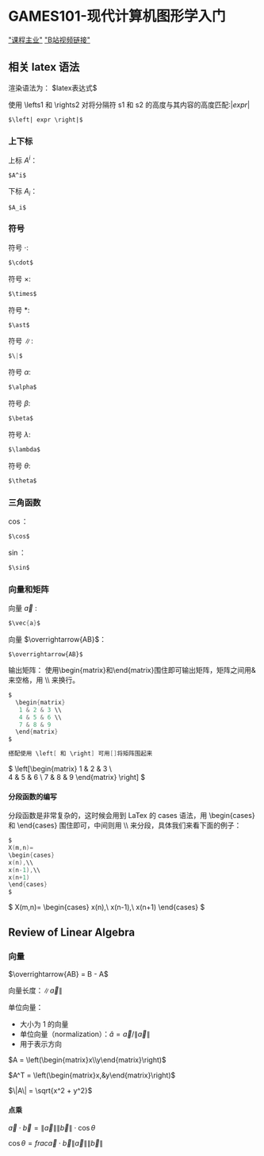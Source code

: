 # GAMES101-现代计算机图形学入门
["课程主业"](https://sites.cs.ucsb.edu/~lingqi/teaching/games101.html)
["B站视频链接"](https://www.bilibili.com/video/BV1X7411F744)

## 相关 latex 语法
渲染语法为： \$latex表达式\$

使用 \lefts1 和 \rights2 对将分隔符 s1 和 s2 的高度与其内容的高度匹配:$\left| expr 
\right|$
```
$\left| expr \right|$
```

### 上下标
上标 $A^i$：
```
$A^i$
```

下标 $A_i$：
```
$A_i$
```



### 符号
符号 $\cdot$:
```c
$\cdot$
```

符号 $\times$:
```c
$\times$
```

符号 $\ast$:
```c
$\ast$
```

符号 $\|$:
```c
$\|$
```

符号 $\alpha$:
```c
$\alpha$
```

符号 $\beta$:
```c
$\beta$
```

符号 $\lambda$:
```c
$\lambda$
```

符号 $\theta$:
```c
$\theta$
```


### 三角函数
$\cos$：
```c
$\cos$
```

$\sin$：
```c
$\sin$
```

### 向量和矩阵
向量 $\vec{a}$ :
```c
$\vec{a}$
```

向量 $\overrightarrow{AB}$：
```
$\overrightarrow{AB}$
```

输出矩阵：
使用\begin{matrix}和\end{matrix}围住即可输出矩阵，矩阵之间用&来空格，用 \\\ 来换行。
```c
$
  \begin{matrix}
   1 & 2 & 3 \\
   4 & 5 & 6 \\
   7 & 8 & 9
  \end{matrix} 
$

搭配使用 \left[ 和 \right] 可用[]将矩阵围起来
```

$
\left[\begin{matrix}
1 & 2 & 3 \\   
4 & 5 & 6 \\
7 & 8 & 9
\end{matrix} \right]
$

#### 分段函数的编写
分段函数是非常复杂的，这时候会用到 LaTex 的 cases 语法，用 \begin{cases} 和
 \end{cases} 围住即可，中间则用 \\\ 来分段，具体我们来看下面的例子：
```c
$
X(m,n)=
\begin{cases}
x(n),\\
x(n-1),\\
x(n+1)
\end{cases}
$
```
$
X(m,n)=
\begin{cases}
x(n),\\
x(n-1),\\
x(n+1)
\end{cases}
$


## Review of Linear Algebra


### 向量

$\overrightarrow{AB} = B - A$

向量长度：$\|\vec{a}\|$

单位向量：

- 大小为 1 的向量
- 单位向量（normalization）：$\hat{a} = \vec{a}/\|\vec{a}\|$
- 用于表示方向

$A = \left(\begin{matrix}x\\y\end{matrix}\right)$

$A^T = \left(\begin{matrix}x,&y\end{matrix}\right)$

$\|A\| = \sqrt{x^2 + y^2}$

#### 点乘
$\vec{a}\cdot\vec{b} = \|\vec{a}\|\|\vec{b}\|\cdot\cos\theta$

$\cos\theta = frac{\vec{a}\cdot\vec{b}}{\|\vec{a}\|\|\vec{b}\|}$


